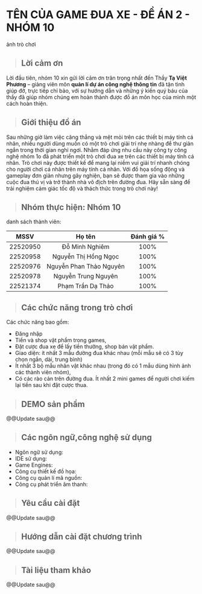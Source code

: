 # TÊN CỦA GAME ĐUA XE - ĐỀ ÁN 2 - NHÓM 10
ảnh trò chơi

>## Lời cảm ơn

Lời đầu tiên, nhóm 10 xin gửi lời cảm ơn trân trọng nhất đến Thầy **Tạ Việt Phương** – giảng viên môn **quản lí dự án công nghệ thông tin** đã tận tình giúp đỡ, trực tiếp chỉ bảo, với sự hướng dẫn và những ý kiến quý báu của thầy đã giúp nhóm chúng em hoàn thành được đồ án môn học của mình một cách hoàn thiện.
>## Giới thiệu đồ án
Sau những giờ làm việc căng thẳng và mệt mỏi trên các thiết bị máy tính cá nhân, nhiều người dùng muốn có một trò chơi giải trí nhẹ nhàng để thư giản ngắn trong thời gian nghỉ ngơi. Nhằm đáp ứng nhu cầu này công ty công nghệ nhóm 1o đã phát triển một trò chơi đua xe trên các thiết bị máy tính cá nhân. 
Trò chơi này được thiết kế để mang lại niềm vui giải trí nhanh chóng cho người chơi cá nhân trên máy tính cá nhân. Với đồ họa sống động và gameplay đơn giản nhưng gây nghiện, bạn sẽ được tham gia vào những cuộc đua thú vị và trở thành nhà vô địch trên đường đua. Hãy sẵn sàng để trải nghiệm cảm giác tốc độ và thách thức trong trò chơi này!
>## Nhóm thực hiện: Nhóm 10
danh sách thành viên:

|MSSV|Họ tên|Đánh giá %|
|:---:|:-----:|:----:|
|22520950|Đỗ Minh Nghiêm|100%|
|22520958|Nguyễn Thị Hồng Ngọc|100%|
|22520976|Nguyễn Phan Thảo Nguyên|100%|
|22520978|Nguyễn Trung Nguyên|100%|
|22521374|Phạm Trần Dạ Thảo|100%|

>## Các chức năng trong trò chơi
Các chức năng bao gồm: 
- Đăng nhập 
- Tiền và shop vật phẩm trong games, 
- Đặt cược đua xe để
lấy tiền thưởng, shop bán vật phẩm. 
- Giao diện: ít nhất 3 mẫu đường đua khác nhau (mỗi mẫu
sẽ có 3 tùy chọn ngắn, dài, trung bình)
- Ít nhất 3 bộ mẫu nhân vật khác nhau (trong đó có 1
mẫu dùng hình ảnh các thành viên nhóm),
- Có các rào cản trên đường đua. 
Ít nhất 2 mini
games để người chơi kiếm lại tiền sau khi đặt cược thua.
>## DEMO sản phẩm
@@Update sau@@
>## Các ngôn ngữ,công nghệ sử dụng
 - Ngôn ngữ sử dụng:
 - IDE sử dụng:
 - Game Engines:
 - Công cụ thiết kế đồ họa:
 - Công cụ quản lí mã nguồn: 
 - Công cụ phát triển âm thanh:
>## Yêu cầu cài đặt
@@Update sau@@
>## Hướng dẫn cài đặt chương trình
@@Update sau@@
>## Tài liệu tham khảo
@@Update sau@@



